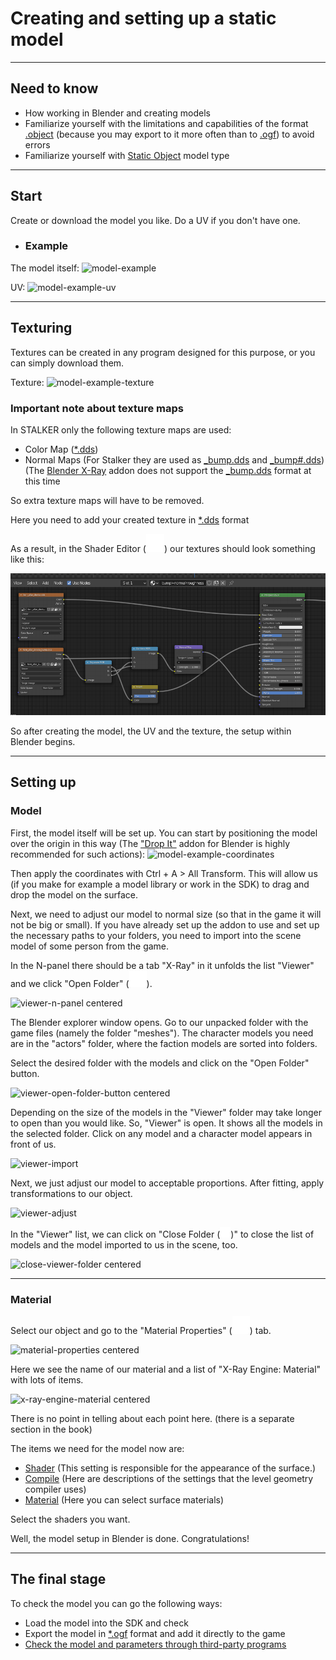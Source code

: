 # Сreating and setting up a static model

___

## Need to know

- How working in Blender and creating models
- Familiarize yourself with the limitations and capabilities of the format [.object](../../reference/file-formats/models/object.md) (because you may export to it more often than to [.ogf](../../reference/file-formats/models/ogf.md)) to avoid errors
- Familiarize yourself with [Static Object](../../glossary/models/static-object.md) model type

___

## Start

Create or download the model you like.
Do a UV if you don't have one.

- ### Example

The model itself:
![model-example]()

UV:
![model-example-uv]()

___

## Texturing

Textures can be created in any program designed for this purpose, or you can simply download them.

Texture:
![model-example-texture]()

### Important note about texture maps

In STALKER only the following texture maps are used:

- Color Map ([*.dds](../../reference/file-formats/textures/dds.md))
- Normal Maps (For Stalker they are used as [_bump.dds](../../reference/file-formats/textures/bump.md) and [_bump#.dds](../../reference/file-formats/textures/bump_hash.md)) (The [Blender X-Ray](../../reference/modding-tools/blender/blender-x-ray-addon-summary.md) addon does not support the [_bump.dds](../../reference/file-formats/textures/bump.md) format at this time

So extra texture maps will have to be removed.

Here you need to add your created texture in [*.dds](../../reference/file-formats/textures/dds.md) format

As a result, in the Shader Editor (![svg-icon shader-editor](../../reference/modding-tools/blender/icons/shader-editor.svg)) our textures should look something like this:

![model-example-texture-shading](images/model-example-texture-shading.png)

So after creating the model, the UV and the texture, the setup within Blender begins.

___

## Setting up

### Model

First, the model itself will be set up.
You can start by positioning the model over the origin in this way (The ["Drop It"](https://andreasaust.gumroad.com/l/drop_it) addon for Blender is highly recommended for such actions):
![model-example-coordinates]()

Then apply the coordinates with Ctrl + A > All Transform. This will allow us (if you make for example a model library or work in the SDK) to drag and drop the model on the surface.

Next, we need to adjust our model to normal size (so that in the game it will not be big or small).
If you have already set up the addon to use and set up the necessary paths to your folders, you need to import into the scene model of some person from the game.

In the N-panel there should be a tab "X-Ray" in it unfolds the list "Viewer" and we click "Open Folder" (![svg-icon folder-icon](../../reference/modding-tools/blender/icons/folder.svg)).

![viewer-n-panel centered]()

The Blender explorer window opens. Go to our unpacked folder with the game files (namely the folder "meshes").
The character models you need are in the "actors" folder, where the faction models are sorted into folders.

Select the desired folder with the models and click on the "Open Folder" button.

![viewer-open-folder-button centered]()

Depending on the size of the models in the "Viewer" folder may take longer to open than you would like.
So, "Viewer" is open. It shows all the models in the selected folder. Click on any model and a character model appears in front of us.

![viewer-import]()

Next, we just adjust our model to acceptable proportions.
After fitting, apply transformations to our object.

![viewer-adjust]()

In the "Viewer" list, we can click on "Close Folder (![svg-icon close-folder](../../reference/modding-tools/blender/icons/close-folder.svg))" to close the list of models and the model imported to us in the scene, too.

![close-viewer-folder centered]()

___

### Material

Select our object and go to the "Material Properties" (![svg-icon material-properties-logo](../../reference/modding-tools/blender/icons/material-properties-logo.svg)) tab.

![material-properties centered]()

Here we see the name of our material and a list of "X-Ray Engine: Material" with lots of items.

![x-ray-engine-material centered]()

There is no point in telling about each point here. (there is a separate section in the book)

The items we need for the model now are:

- [Shader](../../reference/shaders/shaders-list/shaders-list.md) (This setting is responsible for the appearance of the surface.)
- [Compile](../../reference/shaders/shaders-list/compiler-shaders-list.md) (Here are descriptions of the settings that the level geometry compiler uses)
- [Material](../../reference/materials/materials-list.md) (Here you can select surface materials)

Select the shaders you want.

Well, the model setup in Blender is done. Congratulations!

___

## The final stage

To check the model you can go the following ways:

- Load the model into the SDK and check
- Export the model in [*.ogf](../../reference/file-formats/models/ogf.md) format and add it directly to the game
- [Check the model and parameters through third-party programs](../../modding-tools/README.md)
